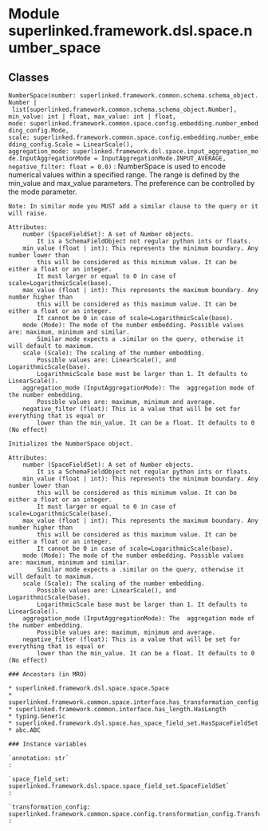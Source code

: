 Module superlinked.framework.dsl.space.number_space
===================================================

Classes
-------

`NumberSpace(number: superlinked.framework.common.schema.schema_object.Number | list[superlinked.framework.common.schema.schema_object.Number], min_value: int | float, max_value: int | float, mode: superlinked.framework.common.space.config.embedding.number_embedding_config.Mode, scale: superlinked.framework.common.space.config.embedding.number_embedding_config.Scale = LinearScale(), aggregation_mode: superlinked.framework.dsl.space.input_aggregation_mode.InputAggregationMode = InputAggregationMode.INPUT_AVERAGE, negative_filter: float = 0.0)`
:   NumberSpace is used to encode numerical values within a specified range.
    The range is defined by the min_value and max_value parameters.
    The preference can be controlled by the mode parameter.
    
    Note: In similar mode you MUST add a similar clause to the query or it will raise.
    
    Attributes:
        number (SpaceFieldSet): A set of Number objects.
            It is a SchemaFieldObject not regular python ints or floats.
        min_value (float | int): This represents the minimum boundary. Any number lower than
            this will be considered as this minimum value. It can be either a float or an integer.
            It must larger or equal to 0 in case of scale=LogarithmicScale(base).
        max_value (float | int): This represents the maximum boundary. Any number higher than
            this will be considered as this maximum value. It can be either a float or an integer.
            It cannot be 0 in case of scale=LogarithmicScale(base).
        mode (Mode): The mode of the number embedding. Possible values are: maximum, minimum and similar.
            Similar mode expects a .similar on the query, otherwise it will default to maximum.
        scale (Scale): The scaling of the number embedding.
            Possible values are: LinearScale(), and LogarithmicScale(base).
            LogarithmicScale base must be larger than 1. It defaults to LinearScale().
        aggregation_mode (InputAggregationMode): The  aggregation mode of the number embedding.
            Possible values are: maximum, minimum and average.
        negative_filter (float): This is a value that will be set for everything that is equal or
            lower than the min_value. It can be a float. It defaults to 0 (No effect)
    
    Initializes the NumberSpace object.
    
    Attributes:
        number (SpaceFieldSet): A set of Number objects.
            It is a SchemaFieldObject not regular python ints or floats.
        min_value (float | int): This represents the minimum boundary. Any number lower than
            this will be considered as this minimum value. It can be either a float or an integer.
            It must larger or equal to 0 in case of scale=LogarithmicScale(base).
        max_value (float | int): This represents the maximum boundary. Any number higher than
            this will be considered as this maximum value. It can be either a float or an integer.
            It cannot be 0 in case of scale=LogarithmicScale(base).
        mode (Mode): The mode of the number embedding. Possible values are: maximum, minimum and similar.
            Similar mode expects a .similar on the query, otherwise it will default to maximum.
        scale (Scale): The scaling of the number embedding.
            Possible values are: LinearScale(), and LogarithmicScale(base).
            LogarithmicScale base must be larger than 1. It defaults to LinearScale().
        aggregation_mode (InputAggregationMode): The  aggregation mode of the number embedding.
            Possible values are: maximum, minimum and average.
        negative_filter (float): This is a value that will be set for everything that is equal or
            lower than the min_value. It can be a float. It defaults to 0 (No effect)

    ### Ancestors (in MRO)

    * superlinked.framework.dsl.space.space.Space
    * superlinked.framework.common.space.interface.has_transformation_config.HasTransformationConfig
    * superlinked.framework.common.interface.has_length.HasLength
    * typing.Generic
    * superlinked.framework.dsl.space.has_space_field_set.HasSpaceFieldSet
    * abc.ABC

    ### Instance variables

    `annotation: str`
    :

    `space_field_set: superlinked.framework.dsl.space.space_field_set.SpaceFieldSet`
    :

    `transformation_config: superlinked.framework.common.space.config.transformation_config.TransformationConfig[float, float]`
    :